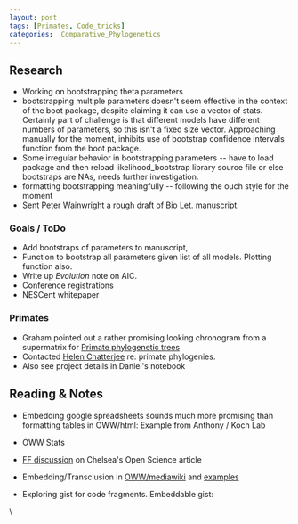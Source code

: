 ```yaml
---
layout: post
tags: [Primates, Code_tricks]
categories:  Comparative_Phylogenetics
---
```






 





Research
--------

-   Working on bootstrapping theta parameters
-   bootstrapping multiple parameters doesn't seem effective in the
    context of the boot package, despite claiming it can use a vector of
    stats. Certainly part of challenge is that different models have
    different numbers of parameters, so this isn't a fixed size vector.
    Approaching manually for the moment, inhibits use of bootstrap
    confidence intervals function from the boot package.
-   Some irregular behavior in bootstrapping parameters -- have to load
    package and then reload likelihood\_bootstrap library source file or
    else bootstraps are NAs, needs further investigation.
-   formatting bootstrapping meaningfully -- following the ouch style
    for the moment
-   Sent Peter Wainwright a rough draft of Bio Let. manuscript.

### Goals / ToDo

-   Add bootstraps of parameters to manuscript,
-   Function to bootstrap all parameters given list of all models.
    Plotting function also.
-   Write up *Evolution* note on AIC.
-   Conference registrations
-   NESCent whitepaper

### Primates

-   Graham pointed out a rather promising looking chronogram from a
    supermatrix for [Primate phylogenetic
    trees](http://hdl.handle.net/10.1186/1471-2148-9-259 "doi:10.1186/1471-2148-9-259")
-   Contacted [Helen
    Chatterjee](http://www.ucl.ac.uk/biology/academic-staff/chatterjee/chatterjee.htm "http://www.ucl.ac.uk/biology/academic-staff/chatterjee/chatterjee.htm")
    re: primate phylogenies.
-   Also see project details in Daniel's notebook

Reading & Notes
---------------

-   Embedding google spreadsheets sounds much more promising than
    formatting tables in OWW/html: Example from Anthony / Koch Lab
-   OWW Stats
-   [FF
    discussion](http://friendfeed.com/sciencecommons/1416691d/hi-everyone-today-i-m-here-discussing-my "http://friendfeed.com/sciencecommons/1416691d/hi-everyone-today-i-m-here-discussing-my")
    on Chelsea's Open Science article
-   Embedding/Transclusion in
    [OWW/mediawiki](http://en.citizendium.org/wiki/CZ:Transclusion "http://en.citizendium.org/wiki/CZ:Transclusion")
    and
    [examples](http://en.citizendium.org/wiki/User:Daniel_Mietchen#Research_areas "http://en.citizendium.org/wiki/User:Daniel_Mietchen#Research_areas")

-   Exploring gist for code fragments. Embeddable gist:

\

